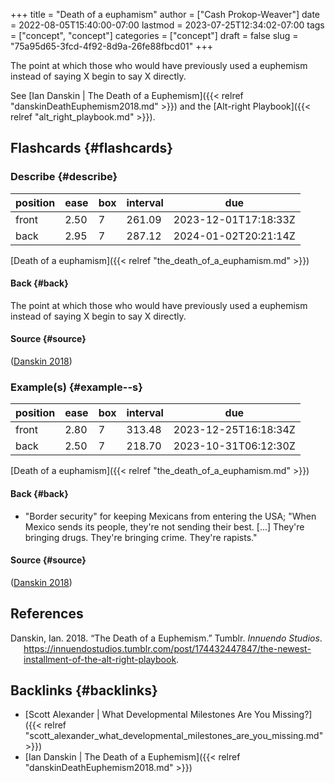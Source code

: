 +++
title = "Death of a euphamism"
author = ["Cash Prokop-Weaver"]
date = 2022-08-05T15:40:00-07:00
lastmod = 2023-07-25T12:34:02-07:00
tags = ["concept", "concept"]
categories = ["concept"]
draft = false
slug = "75a95d65-3fcd-4f92-8d9a-26fe88fbcd01"
+++

The point at which those who would have previously used a euphemism instead of saying X begin to say X directly.

See [Ian Danskin | The Death of a Euphemism]({{< relref "danskinDeathEuphemism2018.md" >}}) and the [Alt-right Playbook]({{< relref "alt_right_playbook.md" >}}).


## Flashcards {#flashcards}


### Describe {#describe}

| position | ease | box | interval | due                  |
|----------|------|-----|----------|----------------------|
| front    | 2.50 | 7   | 261.09   | 2023-12-01T17:18:33Z |
| back     | 2.95 | 7   | 287.12   | 2024-01-02T20:21:14Z |

[Death of a euphamism]({{< relref "the_death_of_a_euphamism.md" >}})


#### Back {#back}

The point at which those who would have previously used a euphemism instead of saying X begin to say X directly.


#### Source {#source}

(<a href="#citeproc_bib_item_1">Danskin 2018</a>)


### Example(s) {#example--s}

| position | ease | box | interval | due                  |
|----------|------|-----|----------|----------------------|
| front    | 2.80 | 7   | 313.48   | 2023-12-25T16:18:34Z |
| back     | 2.50 | 7   | 218.70   | 2023-10-31T06:12:30Z |

[Death of a euphamism]({{< relref "the_death_of_a_euphamism.md" >}})


#### Back {#back}

-   "Border security" for keeping Mexicans from entering the USA; "When Mexico sends its people, they're not sending their best. [...] They're bringing drugs. They're bringing crime. They're rapists."


#### Source {#source}

(<a href="#citeproc_bib_item_1">Danskin 2018</a>)

## References

<style>.csl-entry{text-indent: -1.5em; margin-left: 1.5em;}</style><div class="csl-bib-body">
  <div class="csl-entry"><a id="citeproc_bib_item_1"></a>Danskin, Ian. 2018. “The Death of a Euphemism.” Tumblr. <i>Innuendo Studios</i>. <a href="https://innuendostudios.tumblr.com/post/174432447847/the-newest-installment-of-the-alt-right-playbook">https://innuendostudios.tumblr.com/post/174432447847/the-newest-installment-of-the-alt-right-playbook</a>.</div>
</div>


## Backlinks {#backlinks}

-   [Scott Alexander | What Developmental Milestones Are You Missing?]({{< relref "scott_alexander_what_developmental_milestones_are_you_missing.md" >}})
-   [Ian Danskin | The Death of a Euphemism]({{< relref "danskinDeathEuphemism2018.md" >}})
